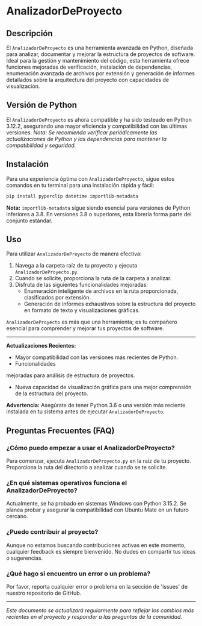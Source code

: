 # AnalizadorDeProyecto

## Descripción
El `AnalizadorDeProyecto` es una herramienta avanzada en Python, diseñada para analizar, documentar y mejorar la estructura de proyectos de software. Ideal para la gestión y mantenimiento del código, esta herramienta ofrece funciones mejoradas de verificación, instalación de dependencias, enumeración avanzada de archivos por extensión y generación de informes detallados sobre la arquitectura del proyecto con capacidades de visualización.

## Versión de Python
El `AnalizadorDeProyecto` es ahora compatible y ha sido testeado en Python 3.12.2, asegurando una mayor eficiencia y compatibilidad con las últimas versiones. *Nota: Se recomienda verificar periódicamente las actualizaciones de Python y las dependencias para mantener la compatibilidad y seguridad.*

## Instalación
Para una experiencia óptima con `AnalizadorDeProyecto`, sigue estos comandos en tu terminal para una instalación rápida y fácil:

```bash
pip install pyperclip datetime importlib-metadata
```

**Nota:** `importlib-metadata` sigue siendo esencial para versiones de Python inferiores a 3.8. En versiones 3.8 o superiores, esta librería forma parte del conjunto estándar.

## Uso
Para utilizar `AnalizadorDeProyecto` de manera efectiva:
1. Navega a la carpeta raíz de tu proyecto y ejecuta `AnalizadorDeProyecto.py`.
2. Cuando se solicite, proporciona la ruta de la carpeta a analizar.
3. Disfruta de las siguientes funcionalidades mejoradas:
   - Enumeración inteligente de archivos en la ruta proporcionada, clasificados por extensión.
   - Generación de informes exhaustivos sobre la estructura del proyecto en formato de texto y visualizaciones gráficas.

`AnalizadorDeProyecto` es más que una herramienta; es tu compañero esencial para comprender y mejorar tus proyectos de software.

---

**Actualizaciones Recientes:**
- Mayor compatibilidad con las versiones más recientes de Python.
- Funcionalidades

mejoradas para análisis de estructura de proyectos.
- Nueva capacidad de visualización gráfica para una mejor comprensión de la estructura del proyecto.

**Advertencia:** Asegúrate de tener Python 3.6 o una versión más reciente instalada en tu sistema antes de ejecutar `AnalizadorDeProyecto`.

## Preguntas Frecuentes (FAQ)

### ¿Cómo puedo empezar a usar el AnalizadorDeProyecto?
Para comenzar, ejecuta `AnalizadorDeProyecto.py` en la raíz de tu proyecto. Proporciona la ruta del directorio a analizar cuando se te solicite.

### ¿En qué sistemas operativos funciona el AnalizadorDeProyecto?
Actualmente, se ha probado en sistemas Windows con Python 3.15.2. Se planea probar y asegurar la compatibilidad con Ubuntu Mate en un futuro cercano.

### ¿Puedo contribuir al proyecto?
Aunque no estamos buscando contribuciones activas en este momento, cualquier feedback es siempre bienvenido. No dudes en compartir tus ideas o sugerencias.

### ¿Qué hago si encuentro un error o un problema?
Por favor, reporta cualquier error o problema en la sección de 'issues' de nuestro repositorio de GitHub.

---

*Este documento se actualizará regularmente para reflejar los cambios más recientes en el proyecto y responder a las preguntas de la comunidad.*

